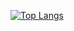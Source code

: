 <!-- - 📫 How to reach me ... -->

<!---
TimDeTruth/TimDeTruth is a ✨ special ✨ repository because its `README.md` (this file) appears on your GitHub profile.
You can click the Preview link to take a look at your changes.
--->

<!--[![Top Langs](https://github-readme-stats.vercel.app/api/top-langs/?username=TimDeTruth)](https://github.com/anuraghazra/github-readme-stats)-->

[![Top Langs](https://github-readme-stats.vercel.app/api/top-langs/?username=timmyylau)](https://github.com/anuraghazra/github-readme-stats)
